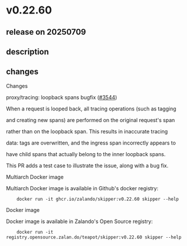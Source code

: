 # v0.22.60

## release on 20250709

## description

## changes

Changes

proxy/tracing: loopback spans bugfix (<a class="issue-link js-issue-link" data-error-text="Failed to load title" data-id="3203012301" data-permission-text="Title is private" data-url="https://github.com/zalando/skipper/issues/3544" data-hovercard-type="pull_request" data-hovercard-url="/zalando/skipper/pull/3544/hovercard" href="https://github.com/zalando/skipper/pull/3544">#3544</a>)

When a request is looped back, all tracing operations (such as tagging

and creating new spans) are performed on the original request's span

rather than on the loopback span. This results in inaccurate tracing

data: tags are overwritten, and the ingress span incorrectly appears to

have child spans that actually belong to the inner loopback spans.

This PR adds a test case to illustrate the issue, along with a bug fix.

Multiarch Docker image

Multiarch Docker image is available in Github's docker registry:

        docker run -it ghcr.io/zalando/skipper:v0.22.60 skipper --help

Docker image

Docker image is available in Zalando's Open Source registry:

        docker run -it registry.opensource.zalan.do/teapot/skipper:v0.22.60 skipper --help

